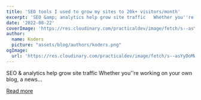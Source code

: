 ```yaml
---
title: 'SEO tools I used to grow my sites to 20k+ visitors/month'
excerpt: 'SEO &amp; analytics help grow site traffic   Whether you''re working on your own blog, a news...'
date: '2022-08-22'
coverImage: 'https://res.cloudinary.com/practicaldev/image/fetch/s--asYyDoMW--/c_imagga_scale,f_auto,fl_progressive,h_420,q_auto,w_1000/https://dev-to-uploads.s3.amazonaws.com/uploads/articles/rmv9r0mhafv79co0if0g.png'
author:
  name: Koders
  picture: "assets/blog/authors/koders.png"
ogImage:
  url: 'https://res.cloudinary.com/practicaldev/image/fetch/s--asYyDoMW--/c_imagga_scale,f_auto,fl_progressive,h_420,q_auto,w_1000/https://dev-to-uploads.s3.amazonaws.com/uploads/articles/rmv9r0mhafv79co0if0g.png'
---
```


SEO &amp; analytics help grow site traffic   Whether you''re working on your own blog, a news...

[Read more](https://dev.to/irreverentmike/5-tools-i-add-to-every-new-web-project-for-seo-and-analytics-58f2)
